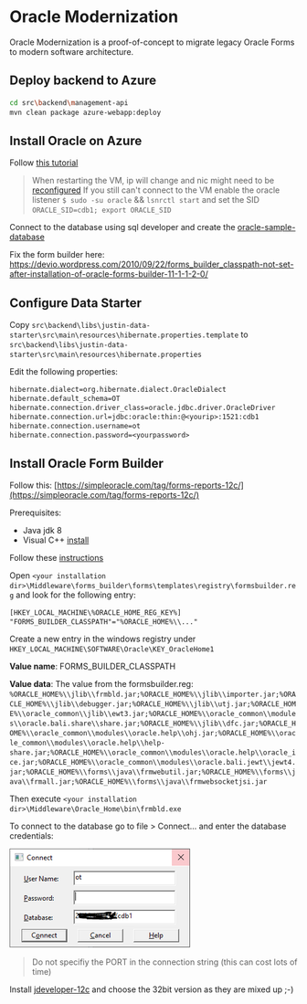 # Oracle Modernization

Oracle Modernization is a proof-of-concept to migrate legacy Oracle Forms to modern software architecture.

## Deploy backend to Azure

```bash
cd src\backend\management-api
mvn clean package azure-webapp:deploy
```

## Install Oracle on Azure

Follow [this tutorial](https://docs.microsoft.com/en-us/azure/virtual-machines/workloads/oracle/oracle-database-quick-create#code-try-1)

> When restarting the VM, ip will change and nic might need to be [reconfigured](https://docs.microsoft.com/en-us/azure/virtual-machines/troubleshooting/reset-network-interface)
> If you still can't connect to the VM enable the oracle listener `$ sudo -su oracle` && `lsnrctl start` and set the SID `ORACLE_SID=cdb1; export ORACLE_SID`

Connect to the database using sql developer and create the [oracle-sample-database](https://www.oracletutorial.com/getting-started/oracle-sample-database/)

Fix the form builder here:
https://devio.wordpress.com/2010/09/22/forms_builder_classpath-not-set-after-installation-of-oracle-forms-builder-11-1-1-2-0/

## Configure Data Starter

Copy `src\backend\libs\justin-data-starter\src\main\resources\hibernate.properties.template` to `src\backend\libs\justin-data-starter\src\main\resources\hibernate.properties`

Edit the following properties:

```config
hibernate.dialect=org.hibernate.dialect.OracleDialect
hibernate.default_schema=OT
hibernate.connection.driver_class=oracle.jdbc.driver.OracleDriver
hibernate.connection.url=jdbc:oracle:thin:@<yourip>:1521:cdb1
hibernate.connection.username=ot
hibernate.connection.password=<yourpassword>
```

## Install Oracle Form Builder

Follow  this: [https://simpleoracle.com/tag/forms-reports-12c/](https://simpleoracle.com/tag/forms-reports-12c/)

Prerequisites:

- Java jdk 8
- Visual C++ [install](https://www.microsoft.com/en-us/download/details.aspx?id=40784)

Follow these [instructions](https://oracle-base.com/articles/12c/standalone-forms-builder-12c-installation-on-windows-1221)

Open `<your installation dir>\Middleware\forms_builder\forms\templates\registry\formsbuilder.reg` and look for the following entry:

```
[HKEY_LOCAL_MACHINE\%ORACLE_HOME_REG_KEY%]
"FORMS_BUILDER_CLASSPATH"="%ORACLE_HOME%\\..."
```

Create a new entry in the windows registry under `HKEY_LOCAL_MACHINE\SOFTWARE\Oracle\KEY_OracleHome1`

**Value name**: FORMS_BUILDER_CLASSPATH

**Value data**: The value from the formsbuilder.reg: `%ORACLE_HOME%\\jlib\\frmbld.jar;%ORACLE_HOME%\\jlib\\importer.jar;%ORACLE_HOME%\\jlib\\debugger.jar;%ORACLE_HOME%\\jlib\\utj.jar;%ORACLE_HOME%\\oracle_common\\jlib\\ewt3.jar;%ORACLE_HOME%\\oracle_common\\modules\\oracle.bali.share\\share.jar;%ORACLE_HOME%\\jlib\\dfc.jar;%ORACLE_HOME%\\oracle_common\\modules\\oracle.help\\ohj.jar;%ORACLE_HOME%\\oracle_common\\modules\\oracle.help\\help-share.jar;%ORACLE_HOME%\\oracle_common\\modules\\oracle.help\\oracle_ice.jar;%ORACLE_HOME%\\oracle_common\\modules\\oracle.bali.jewt\\jewt4.jar;%ORACLE_HOME%\\forms\\java\\frmwebutil.jar;%ORACLE_HOME%\\forms\\java\\frmall.jar;%ORACLE_HOME%\\forms\\java\\frmwebsocketjsi.jar`

Then execute `<your installation dir>\Middleware\Oracle_Home\bin\frmbld.exe`

To connect to the database go to file > Connect... and enter the database credentials:

![Connect To Oracle](docs/forms-connect.PNG)

> Do not specifiy the PORT in the connection string (this can cost lots of time)

Install [jdeveloper-12c](https://www.oracle.com/tools/downloads/jdev-v12120-downloads.html) and choose the 32bit version as they are mixed up ;-)
